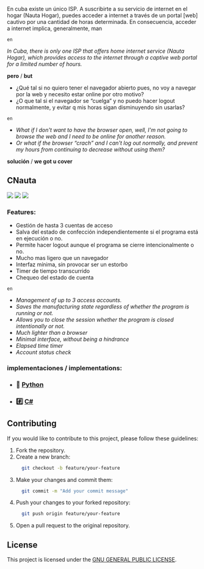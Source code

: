 En cuba existe un único ISP. A suscribirte a su servicio de internet en el hogar (Nauta Hogar), puedes acceder a internet a través de un portal [web] cautivo por una cantidad de horas determinada. En consecuencia, acceder a internet implica, generalmente, man

```en```

_In Cuba, there is only one ISP that offers home internet service (Nauta Hogar), which provides access to the internet through a captive web portal for a limited number of hours._

**pero** / **but**

- ¿Qué tal si no quiero tener el navegador abierto pues, no voy a navegar por la web y necesito estar online por otro motivo?
- ¿O que tal si el navegador se “cuelga” y no puedo hacer logout normalmente, y evitar q mis horas sigan disminuyendo sin usarlas?

```en```

- _What if I don't want to have the browser open, well, I'm not going to browse the web and I need to be online for another reason._
- _Or what if the browser “crach” and I can't log out normally, and prevent my hours from continuing to decrease without using them?_

**solución** / **we got u cover**

## CNauta

![](https://img.shields.io/badge/build-passing-brightgreen?style=flat)
![](https://img.shields.io/badge/release-v0.0.0-inactive?style=flat)
![](https://img.shields.io/badge/reposize-0MB-inactive?style=flat)

### Features:

- Gestión de hasta 3 cuentas de acceso
- Salva del estado de confección independientemente si el programa está en ejecución o no.
- Permite hacer logout aunque el programa se cierre intencionalmente o no.
- Mucho mas ligero que un navegador
- Interfaz mínima, sin provocar ser un estorbo
- Timer de tiempo transcurrido
- Chequeo del estado de cuenta

```en```

- _Management of up to 3 access accounts._
- _Saves the manufacturing state regardless of whether the program is running or not._
- _Allows you to close the session whether the program is closed intentionally or not._
- _Much lighter than a browser_
- _Minimal interface, without being a hindrance_
- _Elapsed time timer_
- _Account status check_

### implementaciones / implementations:

- ### 🐍 [Python](./multiplatform/python)
- ### #️⃣ [C#](./win/cnauta)

[Python]: doc/python.md.md
[C#]: doc/windows.md.md

## Contributing

If you would like to contribute to this project, please follow these guidelines:

1. Fork the repository.
2. Create a new branch:
    ```bash
      git checkout -b feature/your-feature
    ```
3. Make your changes and commit them:
    ```bash
      git commit -m "Add your commit message"
    ```
4. Push your changes to your forked repository:
    ```bash
      git push origin feature/your-feature
    ```
5. Open a pull request to the original repository.


## License

This project is licensed under the [GNU GENERAL PUBLIC LICENSE](./LICENSE).

